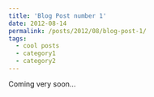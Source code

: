 ```yaml
---
title: 'Blog Post number 1'
date: 2012-08-14
permalink: /posts/2012/08/blog-post-1/
tags:
  - cool posts
  - category1
  - category2
---
```


Coming very soon...

<!-- Headings are cool
======

You can have many headings
======

Aren't headings cool?
------ -->